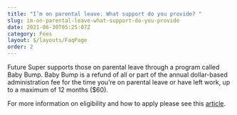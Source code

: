 ```yaml
---
title: "I’m on parental leave. What support do you provide? "
slug: im-on-parental-leave-what-support-do-you-provide
date: 2021-06-30T05:25:07Z
category: Fees
layout: $/layouts/FaqPage
order: 2
---
```


Future Super supports those on parental leave through a program called Baby Bump. Baby Bump is a refund of all or part of the annual dollar-based administration fee for the time you’re on parental leave or have left work, up to a maximum of 12 months ($60).

For more information on eligibility and how to apply please see this [article](https://www.futuresuper.com.au/babybump/).

